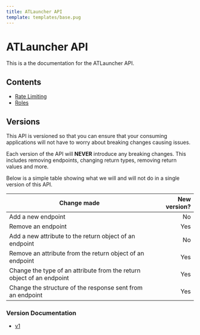 ```yaml
---
title: ATLauncher API
template: templates/base.pug
---
```


# ATLauncher API
This is a the documentation for the ATLauncher API.

## Contents
 - [Rate Limiting](/docs/rate-limiting)
 - [Roles](/docs/roles)

## Versions
This API is versioned so that you can ensure that your consuming applications will not have to worry about breaking changes causing issues.

Each version of the API will **NEVER** introduce any breaking changes. This includes removing endpoints, changing return types, removing return values and more.

Below is a simple table showing what we will and will not do in a single version of this API.

| Change made | New version? |
|-------------|-------------:|
| Add a new endpoint | No |
| Remove an endpoint | Yes |
| Add a new attribute to the return object of an endpoint | No |
| Remove an attribute from the return object of an endpoint | Yes |
| Change the type of an attribute from the return object of an endpoint | Yes |
| Change the structure of the response sent from an endpoint | Yes |

### Version Documentation
 - [v1](/docs/v1/)